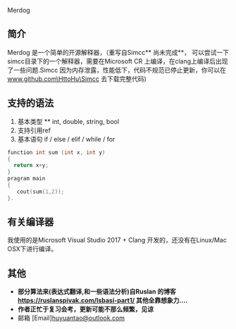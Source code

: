    Merdog
## 简介
Merdog 是一个简单的开源解释器，（重写自Simcc** 尚未完成**， 可以尝试一下simcc目录下的一个解释器，需要在Microsoft CR 上编译，在clang上编译后出现了一些问题.Simcc 因为内存泄露，性能低下，代码不规范已停止更新，你可以在 www.github.com\HttoHu\Simcc 去下载完整代码)
## 支持的语法
1. 基本类型 ** int, double, string, bool
2. 支持引用ref
3. 基本语句 if / else / elif / while / for
```c++
function int sum (int x, int y)
{
  return x+y;
}
pragram main
{
   cout(sum(1,2));
}.
```

## 有关编译器
我使用的是Microsoft Visual Studio 2017 + Clang 开发的，还没有在Linux/Mac OSX下进行编译。

## 其他
* **部分算法来(表达式翻译,和一些语法分析)自Ruslan 的博客 https://ruslanspivak.com/lsbasi-part1/ 其他全靠想象力....**
* **作者正忙于复习会考，更新可能不那么频繁，见谅**
* 邮箱 [Email]huyuantao@outlook.com
